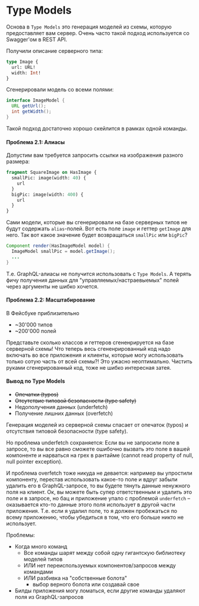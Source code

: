 # Type Models

Основа в `Type Models` это генерация моделей из схемы, которую предоставляет вам сервер. Очень часто такой подход используется со Swagger'ом в REST API.

Получили описание серверного типа:

```graphql
type Image {
  url: URL!
  width: Int!
}
```

Сгенерировали модель со всеми полями:

```java
interface ImageModel {
  URL getUrl();
  int getWidth();
}
```

Такой подход достаточно хорошо скейлится в рамках одной команды.

#### Проблема 2.1: Алиасы

Допустим вам требуется запросить ссылки на изображения разного размера:

```graphql
fragment SquareImage on HasImage {
  smallPic: image(width: 40) {
    url
  }
  bigPic: image(width: 400) {
    url
  }
}
```

Сами модели, которые вы сгенерировали на базе серверных типов не будут содержать `alias`-полей. Вот есть поле `image` и геттер `getImage` для него. Так вот какое значение будет возвращаться `smallPic` или `bigPic`?

```java
Component render(HasImageModel model) {
  ImageModel smallPic = model.getImage();
  ...
}
```

Т.е. GraphQL-алиасы не получится использовать с `Type Models`. А терять фичу получения данных для "управляемых/настраевыемых" полей через аргументы не шибко хочется.

#### Проблема 2.2: Масштабирование

В Фейсбуке приблизительно

- ~30'000 типов
- ~200'000 полей

Представьте сколько классов и геттеров сгененрируется на базе серверной схемы! Что теперь весь сгененрированный код надо включать во все приложения и клиенты, которые могу использовать только сотую часть от всей схемы?! Это ужасно неоптимально. Чистить руками сгенерированный код, тоже не шибко интересная затея.

#### Вывод по Type Models

- ~~Опечатки (typos)~~
- ~~Отсутствие типовой безопасности (type safety)~~
- Недополучения данных (underfetch)
- Получение лишних данных (overfetch)

Генерация моделей из серверной схемы спасает от опечаток (typos) и отсутствия типовой безопасности (type safety).

Но проблема underfetch сохраняется: Если вы не запросили поле в запросе, то вы все равно сможете ошибочно вызвать это поле в вашей компоненте и нарваться на грех в рантайме (cannot read property of null, null pointer exception).

И проблема overfetch тоже никуда не девается: например вы упростили компоненту, перестав использовать какое-то поле и вдруг забыли удалить его в GraphQL-запросе, то вы будете тянуть данные ненужного поля на клиент. Ок, вы можете быть супер ответственным и удалить это поле и в запросе, но бац и приложение упало с проблемой `underfetch` – оказывается кто-то данные этого поля использует в другой части приложения. Т.е. если я удалил поле, то я должен пробежаться по всему приложению, чтобы убедиться в том, что его больше никто не использует.

Проблемы:

- Когда много команд
  - Все команды шарят между собой одну гигантскую библиотеку моделей типов
  - ИЛИ нет переиспользуемых компонентов/запросов между командами
  - ИЛИ разбивка на "собственные болота"
    - выбор верного болота или создавай свое
- Билды приложения могу ломаться, если другие команды удаляют поля из GraphQL-запросов
